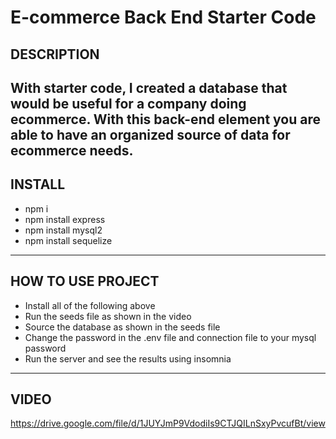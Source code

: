 # E-commerce Back End Starter Code
DESCRIPTION
------------
With starter code, I created a database that would be useful for a company doing ecommerce. With this back-end element you are able to have an organized source of data for ecommerce needs.
------------
INSTALL
------------
* npm i
* npm install express
* npm install mysql2
* npm install sequelize
------------
HOW TO USE PROJECT
------------
* Install all of the following above
* Run the seeds file as shown in the video
* Source the database as shown in the seeds file
* Change the password in the .env file and connection file to your mysql password
* Run the server and see the results using insomnia
-------------
VIDEO
------------
https://drive.google.com/file/d/1JUYJmP9VdodiIs9CTJQILnSxyPvcufBt/view
